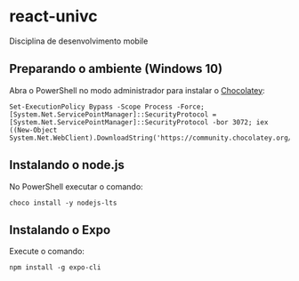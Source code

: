 # react-univc
Disciplina de desenvolvimento mobile

## Preparando o ambiente (Windows 10)
Abra o PowerShell no modo administrador para instalar o [Chocolatey](https://chocolatey.org):
```
Set-ExecutionPolicy Bypass -Scope Process -Force; [System.Net.ServicePointManager]::SecurityProtocol = [System.Net.ServicePointManager]::SecurityProtocol -bor 3072; iex ((New-Object System.Net.WebClient).DownloadString('https://community.chocolatey.org/install.ps1'))
```

## Instalando o node.js
No PowerShell executar o comando:
```
choco install -y nodejs-lts
```

## Instalando o Expo
Execute o comando:
```
npm install -g expo-cli
```
